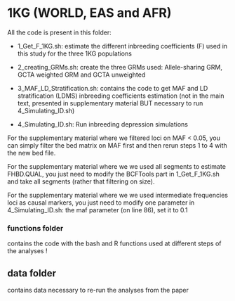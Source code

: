 # 1KG (WORLD, EAS and AFR)

All the code is present in this folder:

- 1_Get_F_1KG.sh: estimate the different inbreeding coefficients (F) used in this study for the three 1KG populations

- 2_creating_GRMs.sh: create the three GRMs used: Allele-sharing GRM, GCTA weighted GRM and GCTA unweighted

- 3_MAF_LD_Stratification.sh: contains the code to get MAF and LD stratification (LDMS) inbreeding coefficients estimation (not in the main text, presented in supplementary material BUT necessary to run 4_Simulating_ID.sh)

- 4_Simulating_ID.sh: Run inbreeding depression simulations


For the supplementary material where we filtered loci on MAF < 0.05, you can simply filter the bed matrix on MAF first and then rerun steps 1 to 4 with the new bed file.


For the supplementary material where we we used all segments to estimate FHBD.QUAL, you just need to modify the BCFTools part in 1_Get_F_1KG.sh and take all segments (rather that filtering on size).


For the supplementary material where we we used intermediate frequencies loci as causal markers, you just need to modify one parameter in 4_Simulating_ID.sh: the maf parameter (on line 86), set it to 0.1


### functions folder

contains the code with the bash and R functions used at different steps of the analyses !


## data folder

contains data necessary to re-run the analyses from the paper
